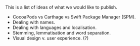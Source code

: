 This is a list of ideas of what we would like to publish.

- CocoaPods vs Carthage vs Swift Package Manager (SPM).
- Dealing with names.
- Dealing with languages and localisation.
- Stemming, lemmatisation and word separation.
- Visual design v. user experience. (?)
